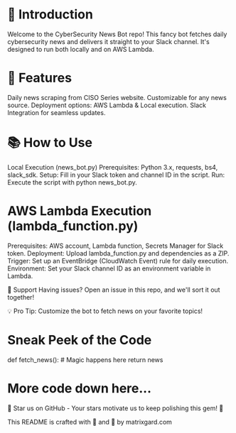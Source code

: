 # 🚀 Introduction
Welcome to the CyberSecurity News Bot repo! This fancy bot fetches daily cybersecurity news and delivers it straight to your Slack channel. It's designed to run both locally and on AWS Lambda.

# 🎨 Features
Daily news scraping from CISO Series website.
Customizable for any news source.
Deployment options: AWS Lambda & Local execution.
Slack Integration for seamless updates.

# 📚 How to Use
Local Execution (news_bot.py)
Prerequisites: Python 3.x, requests, bs4, slack_sdk.
Setup: Fill in your Slack token and channel ID in the script.
Run: Execute the script with python news_bot.py.

# AWS Lambda Execution (lambda_function.py)
Prerequisites: AWS account, Lambda function, Secrets Manager for Slack token.
Deployment: Upload lambda_function.py and dependencies as a ZIP.
Trigger: Set up an EventBridge (CloudWatch Event) rule for daily execution.
Environment: Set your Slack channel ID as an environment variable in Lambda.

🌈 Support
Having issues? Open an issue in this repo, and we'll sort it out together!


💡 Pro Tip: Customize the bot to fetch news on your favorite topics!


# Sneak Peek of the Code
def fetch_news():
    # Magic happens here
    return news

# More code down here...
🌟 Star us on GitHub - Your stars motivate us to keep polishing this gem! 🌟

This README is crafted with 💜 and 🌈 by matrixgard.com

